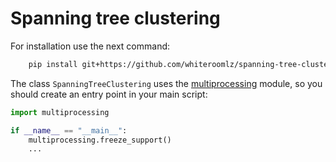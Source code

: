 # Spanning tree clustering

For installation use the next command:

```bash
    pip install git+https://github.com/whiteroomlz/spanning-tree-clustering.git
```

The class `SpanningTreeClustering` uses the [multiprocessing](https://docs.python.org/3/library/multiprocessing.html) 
module, so you should create an entry point in your main script:

```python
import multiprocessing

if __name__ == "__main__":
    multiprocessing.freeze_support()
    ...
```
